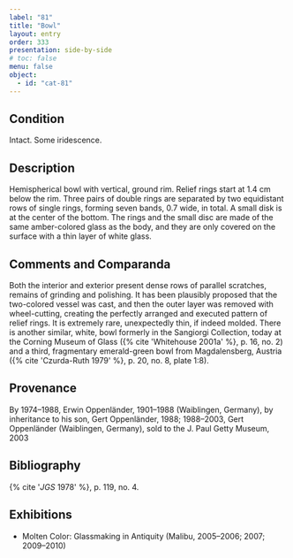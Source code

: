 ```yaml
---
label: "81"
title: "Bowl"
layout: entry
order: 333
presentation: side-by-side
# toc: false
menu: false
object:
  - id: "cat-81"
---
```


## Condition

Intact. Some iridescence.

## Description

Hemispherical bowl with vertical, ground rim. Relief rings start at 1.4 cm below the rim. Three pairs of double rings are separated by two equidistant rows of single rings, forming seven bands, 0.7 wide, in total. A small disk is at the center of the bottom. The rings and the small disc are made of the same amber-colored glass as the body, and they are only covered on the surface with a thin layer of white glass.

## Comments and Comparanda

Both the interior and exterior present dense rows of parallel scratches, remains of grinding and polishing. It has been plausibly proposed that the two-colored vessel was cast, and then the outer layer was removed with wheel-cutting, creating the perfectly arranged and executed pattern of relief rings. It is extremely rare, unexpectedly thin, if indeed molded. There is another similar, white, bowl formerly in the Sangiorgi Collection, today at the Corning Museum of Glass ({% cite 'Whitehouse 2001a' %}, p. 16, no. 2) and a third, fragmentary emerald-green bowl from Magdalensberg, Austria ({% cite 'Czurda-Ruth 1979' %}, p. 20, no. 8, plate 1:8).

## Provenance

By 1974–1988, Erwin Oppenländer, 1901–1988 (Waiblingen, Germany), by inheritance to his son, Gert Oppenländer, 1988; 1988–2003, Gert Oppenländer (Waiblingen, Germany), sold to the J. Paul Getty Museum, 2003

## Bibliography

{% cite '*JGS* 1978' %}, p. 119, no. 4.

## Exhibitions

-   Molten Color: Glassmaking in Antiquity (Malibu, 2005–2006; 2007; 2009–2010)